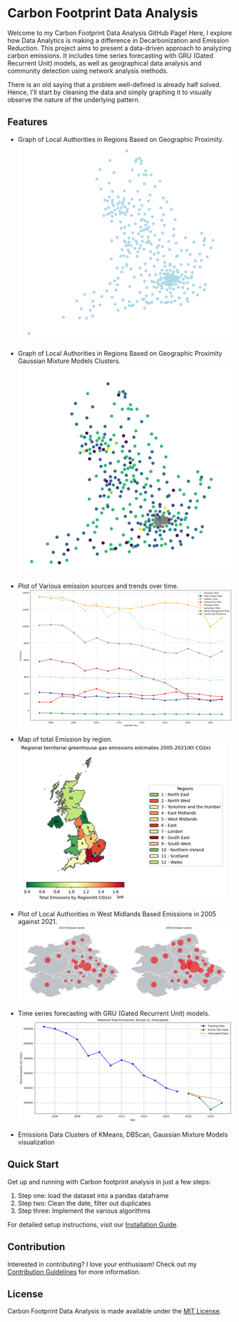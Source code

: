 # Carbon Footprint Data Analysis

Welcome to my Carbon Footprint Data Analysis GitHub Page! Here, I explore how Data Analytics is making a difference in Decarbonization and Emission Reduction. This project aims to present a data-driven approach to analyzing carbon emissions. It includes time series forecasting with GRU (Gated Recurrent Unit) models, as well as geographical data analysis and community detection using network analysis methods.

There is an old saying that a problem well-defined is already half solved. Hence, I'll start by cleaning the data and simply graphing it to visually observe the nature of the underlying pattern.

## Features

- Graph of Local Authorities in Regions Based on Geographic Proximity.
![Graph of Local Authorities in Regions Based on Geographic Proximity](image_.png)

- Graph of Local Authorities in Regions Based on Geographic Proximity Gaussian Mixture Models Clusters.
![Graph of Local Authorities in Regions Based on Geographic Proximity](gmm.png)
  
- Plot of Various emission sources and trends over time.
![Plot of Emission for different sources](Annual_Emission_trends_for_sectors.png)

- Map of total Emission by region.
![Map of Emission by Region](map_of_total_emissions_region_1.png)

- Plot of Local Authorities in West Midlands Based Emissions in 2005 against 2021.
![Plot of Local Authorities in West Midlands Based Emissions in 2005 against 2021](emissions_level_2005_2021.png)
  
- Time series forecasting with GRU (Gated Recurrent Unit) models.
![Time series forecasting with GRU](3.png)
  
- Emissions Data Clusters of KMeans, DBScan, Gaussian Mixture Models visualization 

	

## Quick Start

Get up and running with Carbon footprint analysis in just a few steps:

1. Step one: load the dataset into a pandas dataframe
2. Step two: Clean the date, filter out duplicates
3. Step three: Implement the various algorithms

For detailed setup instructions, visit our [Installation Guide](/installation).

## Contribution

Interested in contributing? I love your enthusiasm! Check out my [Contribution Guidelines](/contributing) for more information.

## License

Carbon Footprint Data Analysis is made available under the [MIT License](/license).
